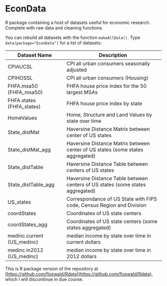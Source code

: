 EconData
========

R package containing a host of datasets useful for economic research. Complete with raw data and cleaning functions. 

You can rebuild all datasets with the function `makeAllData()`. Type `data(package="EconData")` for a list of datasets:

Dataset Name |  Description
-------------| -------------
CPIAUCSL                           |   CPI all urban consumers seasonally adjusted
CPIHOSSL                           |   CPI all urban consumers (Housing)
FHFA.msa50 (FHFA_msa50)            |   FHFA house price index for the 50 largest MSAs
FHFA.states (FHFA_states)          |   FHFA house price index by state
HomeValues                         |   Home, Structure and Land Values by state over time
State_distMat                      |   Haversine Distance Matrix between center of US states
State_distMat_agg                  |   Haversine Distance Matrix between center of US states (some states aggregated)
State_distTable                    |   Haversine Distance Table between centers of US states
State_distTable_agg                |   Haversine Distance Table between centers of US states (some states aggregated)
US_states                          |   Correspondance of US State with FIPS code, Census Region and Division
coordStates                        |   Coordinates of US state centers
coordStates_agg                    |   Coordinates of US state centers (some states aggregated)
medinc.current (US_medinc)         |   median income by state over time in current dollars
medinc.in2012 (US_medinc)          |   median income by state over time in 2012 dollars  

This is R package version of the repository at 
[https://github.com/floswald/Rdata](https://github.com/floswald/Rdata), which I will discontinue in due course.

